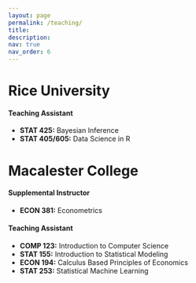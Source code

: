 ```yaml
---
layout: page
permalink: /teaching/
title: 
description: 
nav: true
nav_order: 6
---
```


# Rice University

#### Teaching Assistant  
- **STAT 425:** Bayesian Inference  
- **STAT 405/605:** Data Science in R  

# Macalester College

#### Supplemental Instructor  
- **ECON 381:** Econometrics  

#### Teaching Assistant
- **COMP 123:** Introduction to Computer Science  
- **STAT 155:** Introduction to Statistical Modeling  
- **ECON 194:** Calculus Based Principles of Economics  
- **STAT 253:** Statistical Machine Learning